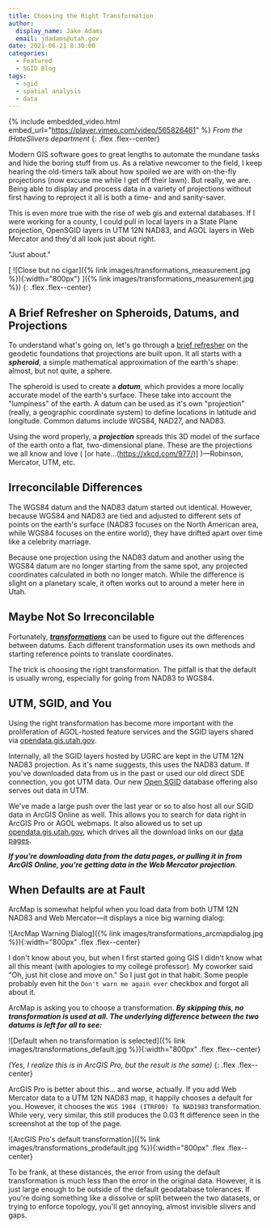 ```yaml
---
title: Choosing the Right Transformation
author:
  display_name: Jake Adams
  email: jdadams@utah.gov
date: 2021-06-21 8:30:00
categories:
  - Featured
  - SGID Blog
tags:
  - sgid
  - spatial analysis
  - data
---
```


{% include embedded_video.html embed_url="https://player.vimeo.com/video/565826461" %}
_From the IHateSlivers department_
{: .flex .flex--center}

Modern GIS software goes to great lengths to automate the mundane tasks and hide the boring stuff from us. As a relative newcomer to the field, I keep hearing the old-timers talk about how spoiled we are with on-the-fly projections (now excuse me while I get off their lawn). But really, we are. Being able to display and process data in a variety of projections without first having to reproject it all is both a time- and and  sanity-saver.

This is even more true with the rise of web gis and external databases. If I were working for a county, I could pull in local layers in a State Plane projection, OpenSGID layers in UTM 12N NAD83, and AGOL layers in Web Mercator and they'd all look just about right.

"Just about."

[
    ![Close but no cigar]({% link images/transformations_measurement.jpg %}){:width="800px"}
]({% link images/transformations_measurement.jpg %})
{: .flex .flex--center}

## A Brief Refresher on Spheroids, Datums, and Projections

To understand what's going on, let's go through a [brief refresher](https://desktop.arcgis.com/en/arcmap/10.3/guide-books/map-projections/about-the-geoid-ellipsoid-spheroid-and-datum-and-h.htm) on the geodetic foundations that projections are built upon. It all starts with a ___spheroid___, a simple mathematical approximation of the earth's shape: almost, but not quite, a sphere.

The spheroid is used to create a ___datum___, which provides a more locally accurate model of the earth's surface. These take into account the "lumpiness" of the earth. A datum can be used as it's own "projection" (really, a geographic coordinate system) to define locations in latitude and longitude. Common datums include WGS84, NAD27, and NAD83.

Using the word properly, a ___projection___ spreads this 3D model of the surface of the earth onto a flat, two-dimensional plane. These are the projections we all know and love ( [or hate...(https://xkcd.com/977/)] )—Robinson, Mercator, UTM, etc.

## Irreconcilable Differences

The WGS84 datum and the NAD83 datum started out identical. However, because WGS84 and NAD83 are tied and adjusted to different sets of points on the earth's surface (NAD83 focuses on the North American area, while WGS84 focuses on the entire world), they have drifted apart over time like a celebrity marriage.

Because one projection using the NAD83 datum and another using the WGS84 datum are no longer starting from the same spot, any projected coordinates calculated in both no longer match. While the difference is slight on a planetary scale, it often works out to around a meter here in Utah.

## Maybe Not So Irreconcilable

Fortunately, [___transformations___](https://desktop.arcgis.com/en/arcmap/10.3/guide-books/map-projections/choosing-an-appropriate-transformation.htm) can be used to figure out the differences between datums. Each different transformation uses its own methods and starting reference points to translate coordinates.

The trick is choosing the right transformation. The pitfall is that the default is usually wrong, especially for going from NAD83 to WGS84.

## UTM, SGID, and You

Using the right transformation has become more important with the proliferation of AGOL-hosted feature services and the SGID layers shared via [opendata.gis.utah.gov](https://opendata.gis.utah.gov).

Internally, all the SGID layers hosted by UGRC are kept in the UTM 12N NAD83 projection. As it's name suggests, this uses the NAD83 datum. If you've downloaded data from us in the past or used our old direct SDE connection, you got UTM data. Our new [Open SGID](https://gis.utah.gov/sgid/#open-sgid) database offering also serves out data in UTM.

We've made a large push over the last year or so to also host all our SGID data in ArcGIS Online as well. This allows you to search for data right in ArcGIS Pro or AGOL webmaps. It also allowed us to set up [opendata.gis.utah.gov](https://opendata.gis.utah.gov), which drives all the download links on our [data pages](https://gis.utah.gov/data/#data-categories).

___If you're downloading data from the data pages, or pulling it in from ArcGIS Online, you're getting data in the Web Mercator projection___.

## When Defaults are at Fault

ArcMap is somewhat helpful when you load data from both UTM 12N NAD83 and Web Mercator—it displays a nice big warning dialog:

![ArcMap Warning Dialog]({% link images/transformations_arcmapdialog.jpg %}){:width="800px" .flex .flex--center}

I don't know about you, but when I first started going GIS I didn't know what all this meant (with apologies to my college professor). My coworker said "Oh, just hit close and move on." So I just got in that habit. Some people probably even hit the `Don't warn me again ever` checkbox and forgot all about it.

ArcMap is asking you to choose a transformation. ___By skipping this, no transformation is used at all. The underlying difference between the two datums is left for all to see:___

![Default when no transformation is selected]({% link images/transformations_default.jpg %}){:width="800px" .flex .flex--center}

_(Yes, I realize this is in ArcGIS Pro, but the result is the same)_
{: .flex .flex--center}

ArcGIS Pro is better about this... and worse, actually. If you add Web Mercator data to a UTM 12N NAD83 map, it happily chooses a default for you. However, it chooses the `WGS 1984 (ITRF00) To NAD1983` transformation. While very, very similar, this still produces the 0.03 ft difference seen in the screenshot at the top of the page.

![ArcGIS Pro's default transformation]({% link images/transformations_prodefault.jpg %}){:width="800px" .flex .flex--center}

To be frank, at these distances, the error from using the default transformation is much less than the error in the original data. However, it is just large enough to be outside of the default geodatabase tolerances. If you're doing something like a dissolve or split between the two datasets, or trying to enforce topology, you'll get annoying, almost invisible slivers and gaps.


